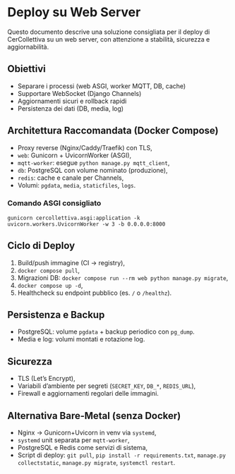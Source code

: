 # Deploy su Web Server

Questo documento descrive una soluzione consigliata per il deploy di CerCollettiva su un web server, con attenzione a stabilità, sicurezza e aggiornabilità.

## Obiettivi

- Separare i processi (web ASGI, worker MQTT, DB, cache)
- Supportare WebSocket (Django Channels)
- Aggiornamenti sicuri e rollback rapidi
- Persistenza dei dati (DB, media, log)

## Architettura Raccomandata (Docker Compose)

- Proxy reverse (Nginx/Caddy/Traefik) con TLS,
- `web`: Gunicorn + UvicornWorker (ASGI),
- `mqtt-worker`: esegue `python manage.py mqtt_client`,
- `db`: PostgreSQL con volume nominato (produzione),
- `redis`: cache e canale per Channels,
- Volumi: `pgdata`, `media`, `staticfiles`, `logs`.

### Comando ASGI consigliato

```
gunicorn cercollettiva.asgi:application -k uvicorn.workers.UvicornWorker -w 3 -b 0.0.0.0:8000
```

## Ciclo di Deploy

1. Build/push immagine (CI → registry),
2. `docker compose pull`,
3. Migrazioni DB: `docker compose run --rm web python manage.py migrate`,
4. `docker compose up -d`,
5. Healthcheck su endpoint pubblico (es. `/` o `/healthz`).

## Persistenza e Backup

- PostgreSQL: volume `pgdata` + backup periodico con `pg_dump`.
- Media e log: volumi montati e rotazione log.

## Sicurezza

- TLS (Let’s Encrypt),
- Variabili d’ambiente per segreti (`SECRET_KEY`, `DB_*`, `REDIS_URL`),
- Firewall e aggiornamenti regolari delle immagini.

## Alternativa Bare‑Metal (senza Docker)

- Nginx → Gunicorn+Uvicorn in venv via `systemd`,
- `systemd` unit separata per `mqtt-worker`,
- PostgreSQL e Redis come servizi di sistema,
- Script di deploy: `git pull`, `pip install -r requirements.txt`, `manage.py collectstatic`, `manage.py migrate`, `systemctl restart`.

